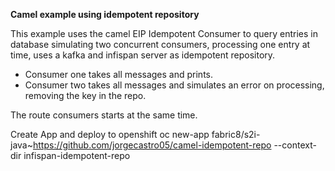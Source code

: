 **Camel example using idempotent repository**

This example uses the camel EIP Idempotent Consumer to query entries in database simulating two concurrent consumers,
processing one entry at time, uses a kafka and infispan server as idempotent repository.

* Consumer one takes all messages and prints.
* Consumer two takes all messages and simulates an error on processing, removing the key in the repo.

The route consumers starts at the same time.

Create App and deploy to openshift
oc new-app fabric8/s2i-java~https://github.com/jorgecastro05/camel-idempotent-repo --context-dir infispan-idempotent-repo
